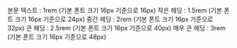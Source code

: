 본문 텍스트 : 1rem (기본 폰트 크기 16px 기준으로 16px)
작은 헤딩 : 1.5rem (기본 폰트 크기 16px 기준으로 24px)
중간 헤딩 : 2rem (기본 폰트 크기 16px 기준으로 32px)
큰 헤딩 : 2.5rem (기본 폰트 크기 16px 기준으로 40px)
매우 큰 헤딩 : 3rem (기본 폰트 크기 16px 기준으로 48px)
